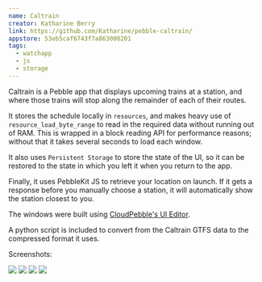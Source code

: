 ```yaml
---
name: Caltrain
creator: Katharine Berry
link: https://github.com/Katharine/pebble-caltrain/
appstore: 53eb5caf6743f7a863000201
tags:
  - watchapp
  - js
  - storage
---
```


Caltrain is a Pebble app that displays upcoming trains at a station, and where
those trains will stop along the remainder of each of their routes.

It stores the schedule locally in ``resources``, and makes heavy use of
``resource_load_byte_range`` to read in the required data without running out
of RAM. This is wrapped in a block reading API for performance reasons; without
that it takes several seconds to load each window.

It also uses ``Persistent Storage`` to store the state of the UI, so it can be
restored to the state in which you left it when you return to the app.

Finally, it uses PebbleKit JS to retrieve your location on launch. If it gets a
response before you manually choose a station, it will automatically show the
station closest to you.

The windows were built using [CloudPebble's UI Editor][ui-editor].

A python script is included to convert from the Caltrain GTFS data to the
compressed format it uses.

Screenshots:

![](http://i.imgur.com/iGGxV9q.png)
![](http://i.imgur.com/RNeaSQ1.png)
![](http://i.imgur.com/23kD7ie.png)
![](http://i.imgur.com/mHFaUMy.png)

[ui-editor]: https://developer.getpebble.com/blog/2014/08/08/CloudPebble-Graphical-UI-Editor/
